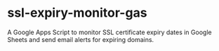 # ssl-expiry-monitor-gas
A Google Apps Script to monitor SSL certificate expiry dates in Google Sheets and send email alerts for expiring domains.
